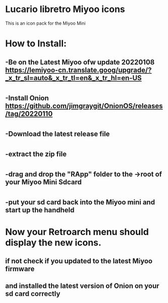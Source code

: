 # Lucario libretro Miyoo icons

This is an icon pack for the Miyoo Mini 

# How to Install:
## -Be on the Latest Miyoo ofw update 20220108 https://lemiyoo-cn.translate.goog/upgrade/?_x_tr_sl=auto&_x_tr_tl=en&_x_tr_hl=en-US
#
## -Install Onion https://github.com/jimgraygit/OnionOS/releases/tag/20220110
#
## -Download the latest release file
#
## -extract the zip file 
#
## -drag and drop the "RApp" folder to the ->root of your Miyoo Mini Sdcard
#
## -put your sd card back into the Miyoo mini and start up the handheld
#
#
# Now your Retroarch menu should display the new icons.
## if not check if you updated to the latest Miyoo firmware
## and installed the latest version of Onion on your sd card correctly 
